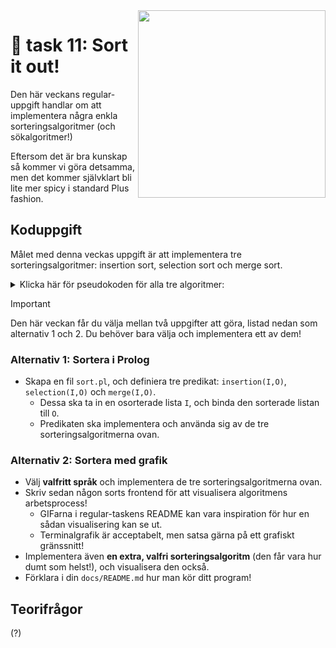<img src="https://media1.tenor.com/m/Dmema-SD11UAAAAC/bogo-moment-bogo-sort.gif" align="right" width="300" />

# 🍛 task 11: Sort it out!

Den här veckans regular-uppgift handlar om att implementera några enkla sorteringsalgoritmer (och sökalgoritmer!)

Eftersom det är bra kunskap så kommer vi göra detsamma, men det kommer självklart bli lite mer spicy i standard Plus fashion.

## Koduppgift

Målet med denna veckas uppgift är att implementera tre sorteringsalgoritmer: insertion sort, selection sort och merge sort.

<details>
<summary>Klicka här för pseudokoden för alla tre algoritmer:</summary>
<br>
<pre>
# INSERTION SORT #

i ← 1
while i < length(A)
    x ← A[i]
    j ← i - 1
    while j >= 0 and A[j] > x
        A[j+1] ← A[j]
        j ← j - 1
    end while
    A[j+1] ← x
    i ← i + 1
end while
return A
</pre>
<pre>
# SELECTION SORT #

i ← 0
while i < length(A)-1
    minIndex ← i
    j ← i + 1
    while j < length(A)
        if A[j] < A[minIndex] then
            minIndex ← j
        end if
    end while
    if minIndex != i then
        swap A[i] and A[minIndex]
    end if
    i ← i + 1
end while
return A
</pre>
<pre>
# MERGE SORT (top-down) #

mergesort(A as list)
    if length(A) == 1 then return A

    left ← A[0]..A[length(A)/2]
    right ← A[length(A)/2]..A[length(A)-1]

    left ← mergesort(left)
    right ← mergesort(right)

    return merge(left, right)
end func

merge(A as list, B as list):
    C ← []

    while length(A) > 0 and length(B) > 0
        if A[0] > B[0] then
            add B[0] to the end of C
            remove B[0] from B
        else
            add A[0] to the end of C
            remove A[0] from A
        end if
    end while
    while length(A) > 0
        add A[0] to the end of C
        remove A[0] from A
    end while
    while length(B) > 0
        add B[0] to the end of C
        remove B[0] from B
    end while
    return C
end func
</pre>
</details>

> [!IMPORTANT]
> Den här veckan får du välja mellan två uppgifter att göra, listad nedan som alternativ 1 och 2. Du behöver bara välja och implementera ett av dem!

### Alternativ 1: Sortera i Prolog

- Skapa en fil `sort.pl`, och definiera tre predikat: `insertion(I,O)`, `selection(I,O)` och `merge(I,O)`.
    - Dessa ska ta in en osorterade lista `I`, och binda den sorterade listan till `O`.
    - Predikaten ska implementera och använda sig av de tre sorteringsalgoritmerna ovan.

### Alternativ 2: Sortera med grafik

- Välj **valfritt språk** och implementera de tre sorteringsalgoritmerna ovan.
- Skriv sedan någon sorts frontend för att visualisera algoritmens arbetsprocess!
    - GIFarna i regular-taskens README kan vara inspiration för hur en sådan visualisering kan se ut.
    - Terminalgrafik är acceptabelt, men satsa gärna på ett grafiskt gränssnitt!
- Implementera även **en extra, valfri sorteringsalgoritm** (den får vara hur dumt som helst!), och visualisera den också.
- Förklara i din `docs/README.md` hur man kör ditt program!

## Teorifrågor

(?)